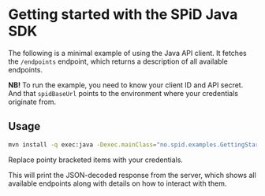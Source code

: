# Getting started with the SPiD Java SDK

The following is a minimal example of using the Java API client. It fetches the
`/endpoints` endpoint, which returns a description of all available endpoints.

**NB!** To run the example, you need to know your client ID and API secret. And that ```spidBaseUrl``` points to the environment where your credentials originate from.

## Usage

```sh
mvn install -q exec:java -Dexec.mainClass="no.spid.examples.GettingStarted" -Dexec.args="<client-id> <secret>" -e
```

Replace pointy bracketed items with your credentials.

This will print the JSON-decoded response from the server, which shows all
available endpoints along with details on how to interact with them.
